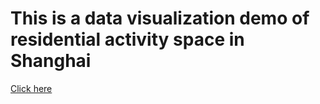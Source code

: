 # This is a data visualization demo of residential activity space in Shanghai
[Click here](https://ni1o1.github.io/activityspace_shanghai/)  